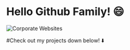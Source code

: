 # Hello Github Family! :smile:

![Corporate Websites](https://user-images.githubusercontent.com/80864786/135945781-caadc851-84e0-42a8-bf0c-890e38807c4e.png)

#Check out my projects down below! :arrow_down:
